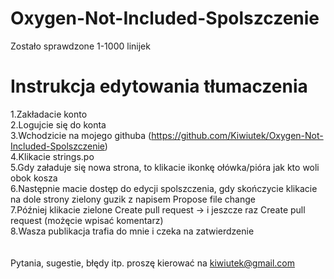 # Oxygen-Not-Included-Spolszczenie
Zostało sprawdzone 1-1000 linijek

# Instrukcja edytowania tłumaczenia
1.Zakładacie konto<br>
2.Logujcie się do konta<br>
3.Wchodzicie na mojego githuba (https://github.com/Kiwiutek/Oxygen-Not-Included-Spolszczenie)<br>
4.Klikacie strings.po<br>
5.Gdy załaduje się nowa strona, to klikacie ikonkę ołówka/pióra jak kto woli obok kosza<br>
6.Następnie macie dostęp do edycji spolszczenia, gdy skończycie klikacie na dole strony zielony guzik z napisem Propose file change<br>
7.Później klikacie zielone Create pull request -> i jeszcze raz Create pull request (możęcie wpisać komentarz)<br>
8.Wasza publikacja trafia do mnie i czeka na zatwierdzenie <br>
<br><br>
Pytania, sugestie, błędy itp. proszę kierować na kiwiutek@gmail.com
